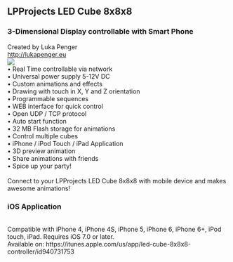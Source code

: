## LPProjects LED Cube 8x8x8
### 3-Dimensional Display controllable with Smart Phone

Created by Luka Penger<br/>
http://lukapenger.eu
<br/>
[![](image.png)](image.png)
<br/>
• Real Time controllable via network<br/>
• Universal power supply 5-12V DC<br/>
• Custom animations and effects<br/>
• Drawing with touch in X, Y and Z orientation<br/>
• Programmable sequences<br/>
• WEB interface for quick control<br/>
• Open UDP / TCP protocol<br/>
• Auto start function<br/>
• 32 MB Flash storage for animations<br/>
• Control multiple cubes<br/>
• iPhone / iPod Touch / iPad Application<br/>
• 3D preview animation<br/>
• Share animations with friends<br/>
• Spice up your party!<br/>
<br/>
Connect to your LPProjects LED Cube 8x8x8 with mobile device and makes awesome animations!<br/>

### iOS Application
<br/>
Compatible with iPhone 4, iPhone 4S, iPhone 5, iPhone 6, iPhone 6+, iPod touch, iPad. Requires iOS 7.0 or later.
<br/>
Available on: https://itunes.apple.com/us/app/led-cube-8x8x8-controller/id940731753

